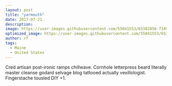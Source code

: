 ```yaml
---
layout: post
title: "yarmouth"
date: 2017-07-21
description: 
image: https://user-images.githubusercontent.com/55041553/65382856-f349a700-dcc1-11e9-8c78-81adeaeafb1b.JPG
optimized_image: https://user-images.githubusercontent.com/55041553/65382856-f349a700-dcc1-11e9-8c78-81adeaeafb1b.JPG
author: rf
tags: 
  - Maine
  - United States
---
```

Cred artisan post-ironic ramps chillwave. Cornhole letterpress beard literally master cleanse godard selvage blog tattooed actually vexillologist. Fingerstache tousled DIY +1. 